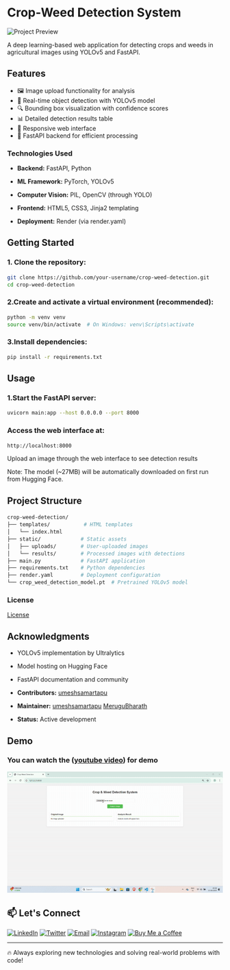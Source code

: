 # Crop-Weed Detection System

![Project Preview]([https://via.placeholder.com/800x400.png?text=Project+Demo](https://github.com/UmeshSamartapu/Agriculture_Crop_and_Weed_Detection_upskillcampus_Edunet_DSML_Internship/blob/main/templates/Crop%20%26%20Weed%20Detection%20System%20pic.png)) 

A deep learning-based web application for detecting crops and weeds in agricultural images using YOLOv5 and FastAPI.

## Features

- 🖼️ Image upload functionality for analysis
- 🎯 Real-time object detection with YOLOv5 model
- 🔍 Bounding box visualization with confidence scores
- 📊 Detailed detection results table
- 📱 Responsive web interface
- 🚀 FastAPI backend for efficient processing

### Technologies Used

- **Backend:** FastAPI, Python

- **ML Framework:** PyTorch, YOLOv5

- **Computer Vision:** PIL, OpenCV (through YOLO)

- **Frontend:** HTML5, CSS3, Jinja2 templating

- **Deployment:** Render (via render.yaml)

## Getting Started 

### 1. Clone the repository:
```bash
git clone https://github.com/your-username/crop-weed-detection.git
cd crop-weed-detection
```
### 2.Create and activate a virtual environment (recommended):
```bash
python -m venv venv
source venv/bin/activate  # On Windows: venv\Scripts\activate
```

### 3.Install dependencies:
```bash
pip install -r requirements.txt
```

## Usage
### 1.Start the FastAPI server:
```bash
uvicorn main:app --host 0.0.0.0 --port 8000
```

### Access the web interface at:
```bash
http://localhost:8000
```
Upload an image through the web interface to see detection results

Note: The model (~27MB) will be automatically downloaded on first run from Hugging Face.

## Project Structure
```bash
crop-weed-detection/
├── templates/           # HTML templates
│   └── index.html
├── static/             # Static assets
│   ├── uploads/        # User-uploaded images
│   └── results/        # Processed images with detections
├── main.py             # FastAPI application
├── requirements.txt    # Python dependencies
├── render.yaml         # Deployment configuration
└── crop_weed_detection_model.pt  # Pretrained YOLOv5 model
```

### License

[License](https://license/)

## Acknowledgments

- YOLOv5 implementation by Ultralytics

- Model hosting on Hugging Face

- FastAPI documentation and community

- **Contributors:** [umeshsamartapu](https://github.com/UmeshSamartapu)
- **Maintainer:** [umeshsamartapu](https://www.linkedin.com/in/umeshsamartapu/) [MeruguBharath](https://www.linkedin.com/in/merugu-bharath1001/)
- **Status:** Active development

## Demo 
### You can watch the ([youtube video](    )) for demo
<p align="center">
  <img src=" https://github.com/UmeshSamartapu/Agriculture_Crop_and_Weed_Detection_upskillcampus_Edunet_DSML_Internship/blob/main/templates/Crop%20%26%20Weed%20Detection%20System%20gif.gif " />
</p>  


## 📫 Let's Connect

[![LinkedIn](https://img.shields.io/badge/-LinkedIn-0077B5?style=flat-square&logo=linkedin&logoColor=white)](https://www.linkedin.com/in/umesh-samartapu-42793025a?utm_source=share&utm_campaign=share_via&utm_content=profile&utm_medium=android_app)
[![Twitter](https://img.shields.io/badge/-Twitter-1DA1F2?style=flat-square&logo=twitter&logoColor=white)](https://x.com/umeshsamartapu?t=graUTdTs4QlUc3a5OOH7hA&s=09)
[![Email](https://img.shields.io/badge/-Email-D14836?style=flat-square&logo=gmail&logoColor=white)](mailto:umeshsamartapu@gmail.com)
[![Instagram](https://img.shields.io/badge/-Instagram-E4405F?style=flat-square&logo=instagram&logoColor=white)](https://www.instagram.com/umeshsamartapu?igsh=MWsxbWVzbHd0bDgyag==)
[![Buy Me a Coffee](https://img.shields.io/badge/-Buy%20Me%20a%20Coffee-FBAD19?style=flat-square&logo=buymeacoffee&logoColor=black)](https://www.buymeacoffee.com/umeshsamartapu)

---

🔥 Always exploring new technologies and solving real-world problems with code!
